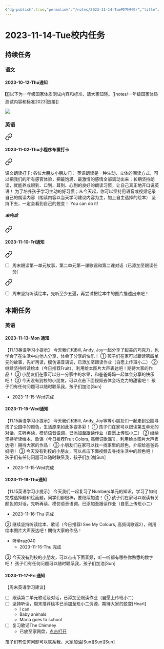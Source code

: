 ```yaml
---
{"dg-publish":true,"permalink":"/notes/2023-11-14-Tue校内任务/","title":"南戴河游玩"}
---
```



# 2023-11-14-Tue校内任务
## 持续任务
### 语文
#### 2023-10-12-Thu通知

<div class="transclusion internal-embed is-loaded"><div class="markdown-embed">



3️⃣以下为一年级国家体质测试内容和标准，请大家知晓。[[notes/一年级国家体质测试内容和标准2023\|链接]] 

</div></div>

![](https://i.postimg.cc/MHzsR1hz/mmexport1697117476792.jpg)
### 英语

<div class="transclusion internal-embed is-loaded"><a class="markdown-embed-link" href="/notes/202310311910/#767ee4" aria-label="Open link"><svg xmlns="http://www.w3.org/2000/svg" width="24" height="24" viewBox="0 0 24 24" fill="none" stroke="currentColor" stroke-width="2" stroke-linecap="round" stroke-linejoin="round" class="svg-icon lucide-link"><path d="M10 13a5 5 0 0 0 7.54.54l3-3a5 5 0 0 0-7.07-7.07l-1.72 1.71"></path><path d="M14 11a5 5 0 0 0-7.54-.54l-3 3a5 5 0 0 0 7.07 7.07l1.71-1.71"></path></svg></a><div class="markdown-embed">



#### 2023-11-02-Thu小程序布置打卡

</div></div>


<div class="transclusion internal-embed is-loaded"><a class="markdown-embed-link" href="/notes/202310311910/#8eadcc" aria-label="Open link"><svg xmlns="http://www.w3.org/2000/svg" width="24" height="24" viewBox="0 0 24 24" fill="none" stroke="currentColor" stroke-width="2" stroke-linecap="round" stroke-linejoin="round" class="svg-icon lucide-link"><path d="M10 13a5 5 0 0 0 7.54.54l3-3a5 5 0 0 0-7.07-7.07l-1.72 1.71"></path><path d="M14 11a5 5 0 0 0-7.54-.54l-3 3a5 5 0 0 0 7.07 7.07l1.71-1.71"></path></svg></a><div class="markdown-embed">



课文朗读打卡:
各位大朋友小朋友们：
      英语朗读是一种生动、立体的阅读方式，可以把我们的所有感官体验，把最饱满、最激情的感情全部调动出来；长期坚持朗读，就能养成眼到、口到、耳到、心到的良好的朗读习惯，让自己真正地开口说英语！
为了培养孩子学习主动的好习惯；从今天起，你可以坚持用语音或视频记录自己的朗读内容（朗读内容以当天学习建议内容为主，加上自主选择的绘本）
坚持下去，一定会看到自己的蜕变！
You can do it! 

</div></div>

##### 未完成

<div class="transclusion internal-embed is-loaded"><a class="markdown-embed-link" href="/notes/202311071459/#8344f8" aria-label="Open link"><svg xmlns="http://www.w3.org/2000/svg" width="24" height="24" viewBox="0 0 24 24" fill="none" stroke="currentColor" stroke-width="2" stroke-linecap="round" stroke-linejoin="round" class="svg-icon lucide-link"><path d="M10 13a5 5 0 0 0 7.54.54l3-3a5 5 0 0 0-7.07-7.07l-1.72 1.71"></path><path d="M14 11a5 5 0 0 0-7.54-.54l-3 3a5 5 0 0 0 7.07 7.07l1.71-1.71"></path></svg></a><div class="markdown-embed">



#### 2023-11-10-Fri通知

</div></div>


<div class="transclusion internal-embed is-loaded"><a class="markdown-embed-link" href="/notes/202311071459/#ee26ea" aria-label="Open link"><svg xmlns="http://www.w3.org/2000/svg" width="24" height="24" viewBox="0 0 24 24" fill="none" stroke="currentColor" stroke-width="2" stroke-linecap="round" stroke-linejoin="round" class="svg-icon lucide-link"><path d="M10 13a5 5 0 0 0 7.54.54l3-3a5 5 0 0 0-7.07-7.07l-1.72 1.71"></path><path d="M14 11a5 5 0 0 0-7.54-.54l-3 3a5 5 0 0 0 7.07 7.07l1.71-1.71"></path></svg></a><div class="markdown-embed">



- [ ] 周末跟读第一单元故事，第二单元第一课歌谣和第二课对话（已添加至跟读任务） 

</div></div>


<div class="transclusion internal-embed is-loaded"><a class="markdown-embed-link" href="/notes/202311071459/#ff8451" aria-label="Open link"><svg xmlns="http://www.w3.org/2000/svg" width="24" height="24" viewBox="0 0 24 24" fill="none" stroke="currentColor" stroke-width="2" stroke-linecap="round" stroke-linejoin="round" class="svg-icon lucide-link"><path d="M10 13a5 5 0 0 0 7.54.54l3-3a5 5 0 0 0-7.07-7.07l-1.72 1.71"></path><path d="M14 11a5 5 0 0 0-7.54-.54l-3 3a5 5 0 0 0 7.07 7.07l1.71-1.71"></path></svg></a><div class="markdown-embed">



- [ ] 周末坚持听读绘本，先听至少五遍，再尝试把绘本中的图片描述出来吧！ 

</div></div>


## 本期任务
### 英语
#### 2023-11-13-Mon 通知
【11.13英语学习小提示】
今天我们和Bill, Andy, Joy一起分享了甜美的巧克力，也学会了在生活中向他人分享，体会了分享的快乐！
① 孩子们在家可以跟读第四单元的故事，先听再读，模仿语音语调，已添加至跟读作业（自愿上传班小二）
② 继续坚持听读绘本（今日推荐Fruit），利用绘本图片大声表达吧！期待大家的作品！
③ 小朋友们在家可以分一分家中的水果，和爸爸妈妈一起体会分享的快乐吧！
③ 今天没有到校的小朋友，可以点击下面视频去体会巧克力的甜蜜吧！
孩子们有任何问题可以随时联系我，孩子们加油[Sun]
- 2023-11-15-Wed完成
#### 2023-11-15-Wed通知
【11.15英语学习小提示】
今天我们和Bill, Andy, Joy等等小朋友们一起走到公园寻找了公园中的颜色，生活原来如此多姿多彩！
① 孩子们在家可以跟读第五单元的对话，先听再读，模仿语音语调，已添加至跟读作业（自愿上传班小二）
② 继续坚持听读绘本、歌谣（今日推荐Fruit Colors, 高频词歌谣1），利用绘本图片大声表达吧！期待大家的作品！
③ 小朋友们在家可以找一找家里的颜色，介绍给爸爸妈妈吧！
③ 今天没有到校的小朋友，可以点击下面视频去寻找生活中的颜色吧！
孩子们有任何问题可以随时联系我，孩子们加油[Sun]
- 2023-11-15-Wed完成
#### 2023-11-16-Thu通知
【11.15英语学习小提示】
今天我们一起复习了Numbers单元的知识，学习了如何完成选择题和绘画题，同学们都很棒，要继续加油！
① 孩子们在家可以跟读有关颜色的对话，先听再读，模仿语音语调，已添加至跟读作业（自愿上传班小二）
- 2023-11-16-Thu 完成

② 继续坚持听读绘本、歌谣（今日推荐I See My Colours, 高频词歌谣2），利用绘本图片大声表达吧！期待大家的作品！

 - 听单raz040
 	- 2023-11-16-Thu 完成

③ 今天没有到校的小朋友，可以点击下面音频，听一听都有哪些你熟悉的数字吧！
孩子们有任何问题可以随时联系我，孩子们加油[Sun]

#### 2023-11-17-Fri 通知
【周末英语学习建议】
- [ ] 跟读第二单元歌谣及对话，已添加至跟读作业（自愿上传班小二）
- [ ] 坚持听读，周末推荐绘本已添加至班小二资源，期待大家的蜕变[Heart]
	- I can
	- Baby animals 
	- Maria goes to school 
- [ ] 复习歌谣The Chimney
	- 已放至家网盘，[点击打开](http://192.168.1.1:5212/s/XYFL)

孩子们有任何问题可以联系我，大家加油[Sun][Sun][Sun]